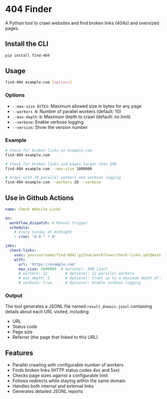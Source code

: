# 404 Finder

A Python tool to crawl websites and find broken links (404s) and oversized pages.

## Install the CLI

```bash
pip install find-404
```

## Usage

```bash
find-404 example.com [options]
```

### Options

- `--max-size BYTES`: Maximum allowed size in bytes for any page
- `--workers N`: Number of parallel workers (default: 10)
- `--max-depth N`: Maximum depth to crawl (default: no limit)
- `--verbose`: Enable verbose logging
- `--version`: Show the version number

### Example

```bash
# Check for broken links on example.com
find-404 example.com

# Check for broken links and pages larger than 1MB
find-404 example.com --max-size 1000000

# Crawl with 20 parallel workers and verbose logging
find-404 example.com --workers 20 --verbose
```

## Use in Github Actions

```yml
name: Check Website Links

on:
  workflow_dispatch: # Manual trigger
  schedule:
    # Every Sunday at midnight
    - cron: '0 0 * * 0'

jobs:
  check-links:
    uses: yourusername/find-404/.github/workflows/check-links.yml@main
    with:
      url: 'https://example.com'
      max_size: 5000000  # Optional: 5MB limit
      # workers: 12        # Optional: 12 parallel workers
      # max_depth: 5       # Optional: Crawl up to a maximum depth of 5 (only in the original domain, others always have depth 1)
      # verbose: true      # Optional: Enable verbose logging
```

### Output

The tool generates a JSONL file named `result_domain.jsonl` containing details about each URL visited, including:

- URL
- Status code
- Page size
- Referrer (the page that linked to this URL)

## Features

- Parallel crawling with configurable number of workers
- Finds broken links (HTTP status codes 4xx and 5xx)
- Checks page sizes against a configurable limit
- Follows redirects while staying within the same domain
- Handles both internal and external links
- Generates detailed JSONL reports
